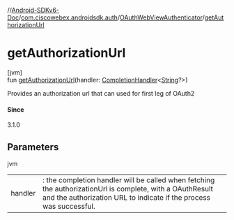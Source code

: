 //[Android-SDKv6-Doc](../../../index.md)/[com.ciscowebex.androidsdk.auth](../index.md)/[OAuthWebViewAuthenticator](index.md)/[getAuthorizationUrl](get-authorization-url.md)

# getAuthorizationUrl

[jvm]\
fun [getAuthorizationUrl](get-authorization-url.md)(handler: [CompletionHandler](../../com.ciscowebex.androidsdk/-completion-handler/index.md)&lt;[String](https://kotlinlang.org/api/latest/jvm/stdlib/kotlin/-string/index.html)?&gt;)

Provides an authorization url that can used for first leg of OAuth2

#### Since

3.1.0

## Parameters

jvm

| | |
|---|---|
| handler | : the completion handler will be called when fetching the authorizationUrl is complete, with a OAuthResult and the authorization URL to indicate if the process was successful. |
